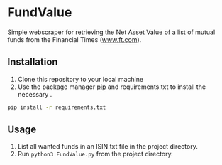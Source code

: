 # FundValue

Simple webscraper for retrieving the Net Asset Value of a list of mutual funds from the Financial Times (www.ft.com).

## Installation
1. Clone this repository to your local machine
2. Use the package manager [pip](https://pip.pypa.io/en/stable/) and requirements.txt to install the necessary .

```bash
pip install -r requirements.txt
```
## Usage
1. List all wanted funds in an ISIN.txt file in the project directory.
2. Run `python3 FundValue.py` from the project directory.
